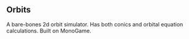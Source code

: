 ## Orbits

A bare-bones 2d orbit simulator. Has both conics and orbital equation calculations. Built on MonoGame.